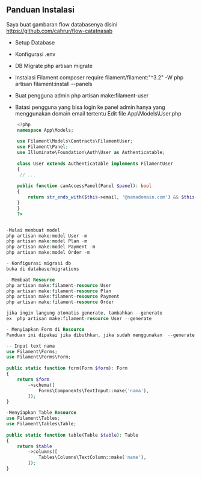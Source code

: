 ## Panduan Instalasi

Saya buat gambaran flow databasenya disini https://github.com/cahrur/flow-catatnasab

- Setup Database
- Konfigurasi .env
- DB Migrate
php artisan migrate

- Instalasi Filament
composer require filament/filament:"^3.2" -W
php artisan filament:install --panels

- Buat pengguna admin
php artisan make:filament-user

- Batasi pengguna yang bisa login ke panel admin hanya yang menggunakan domain email tertentu
Edit file App\Models\User.php

```php
    <?php
    namespace App\Models;
 
    use Filament\Models\Contracts\FilamentUser;
    use Filament\Panel;
    use Illuminate\Foundation\Auth\User as Authenticatable;
 
    class User extends Authenticatable implements FilamentUser
    {
     // ...
 
    public function canAccessPanel(Panel $panel): bool
    {
        return str_ends_with($this->email, '@namadomain.com') && $this->hasVerifiedEmail();
    }
    }
    ?>


-Mulai membuat model
php artisan make:model User -m
php artisan make:model Plan -m
php artisan make:model Payment -m
php artisan make:model Order -m

- Konfigurasi migrasi db
buka di database/migrations

- Membuat Resource
php artisan make:filament-resource User
php artisan make:filament-resource Plan
php artisan make:filament-resource Payment
php artisan make:filament-resource Order

jika ingin langung otomatis generate, tambahkan --generate
ex  php artisan make:filament-resource User --generate

- Menyiapkan Form di Resource
Panduan ini dipakai jika dibuthkan, jika sudah menggunakan  --generate dan tidak diperlukan tambahan di form resource maka tidak perlu.

-- Input text nama
use Filament\Forms;
use Filament\Forms\Form;
 
public static function form(Form $form): Form
{
    return $form
        ->schema([
            Forms\Components\TextInput::make('nama'),
        ]);
}

-Menyiapkan Table Resource
use Filament\Tables;
use Filament\Tables\Table;
 
public static function table(Table $table): Table
{
    return $table
        ->columns([
            Tables\Columns\TextColumn::make('name'),
        ]);
}

